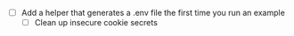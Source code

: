 - [ ] Add a helper that generates a .env file the first time you run an example
  - [ ] Clean up insecure cookie secrets
